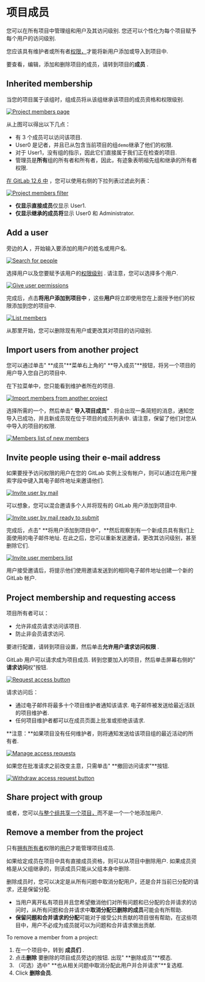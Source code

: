 # 项目成员[](#member "Permalink")

您可以在所有项目中管理组和用户及其访问级别. 您还可以个性化为每个项目赋予每个用户的访问级别.

您应该具有维护者或所有者[权限，](../../permissions.html)才能将新用户添加或导入到项目中.

要查看，编辑，添加和删除项目的成员，请转到项目的**成员** .

## Inherited membership[](#inherited-membership "Permalink")

当您的项目属于该组时，组成员将从该组继承该项目的成员资格和权限级别.

[![Project members page](img/3f64ac42c5324a759f292fa0f7e4d991.png)](img/project_members.png)

从上图可以得出以下几点：

*   有 3 个成员可以访问该项目.
*   User0 是记者，并且已从包含当前项目的组`demo`继承了他们的权限.
*   对于 User1，没有组的指示，因此它们直接属于我们正在检查的项目.
*   管理员是**所有**组的所有者和所有者，因此，有迹象表明祖先组和继承的所有者权限.

[在 GitLab 12.6 中](https://gitlab.com/gitlab-org/gitlab/-/issues/21727) ，您可以使用右侧的下拉列表过滤此列表：

[![Project members filter](img/4d5fab6dd3f65351ba798d87517db0bd.png)](img/project_members_filter_v12_6.png)

*   **仅显示直接成员**仅显示 User1.
*   **仅显示继承的成员将**显示 User0 和 Administrator.

## Add a user[](#add-a-user "Permalink")

旁边的**人** ，开始输入要添加的用户的姓名或用户名.

[![Search for people](img/5d98850d2ad30c43029645c8c0486059.png)](img/add_user_search_people.png)

选择用户以及您要赋予该用户的[权限级别](../../permissions.html) . 请注意，您可以选择多个用户.

[![Give user permissions](img/c736ba09ab7186102250ad9e624d79c1.png)](img/add_user_give_permissions.png)

完成后，点击**将用户添加到项目中** ，这些**用户**将立即使用您在上面授予他们的权限添加到您的项目中.

[![List members](img/a94b1f6b20cc665168a8d8359d195f78.png)](img/add_user_list_members.png)

从那里开始，您可以删除现有用户或更改其对项目的访问级别.

## Import users from another project[](#import-users-from-another-project "Permalink")

您可以通过单击" **成员"**菜单右上角的" **导入成员"**按钮，将另一个项目的用户导入您自己的项目中.

在下拉菜单中，您只能看到维护者所在的项目.

[![Import members from another project](img/4c34240e5c09caa62a018e3d109c1ba3.png)](img/add_user_import_members_from_another_project.png)

选择所需的一个，然后单击" **导入项目成员"** . 将会出现一条简短的消息，通知您导入已成功，并且新成员现在位于项目的成员列表中. 请注意，保留了他们对您从中导入的项目的权限.

[![Members list of new members](img/f9a1ce8fe1042543bc2355950f642a05.png)](img/add_user_imported_members.png)

## Invite people using their e-mail address[](#invite-people-using-their-e-mail-address "Permalink")

如果要授予访问权限的用户在您的 GitLab 实例上没有帐户，则可以通过在用户搜索字段中键入其电子邮件地址来邀请他们.

[![Invite user by mail](img/27d6bf9eb64fd8e4298e7a2a8ae64983.png)](img/add_user_email_search.png)

可以想象，您可以混合邀请多个人并将现有的 GitLab 用户添加到项目中.

[![Invite user by mail ready to submit](img/1fa927abbc0d78f64822dcc6c7295cd4.png)](img/add_user_email_ready.png)

完成后，点击" **将用户添加到项目中"，**然后观察到有一个新成员具有我们上面使用的电子邮件地址. 在此之后，您可以重新发送邀请，更改其访问级别，甚至删除它们.

[![Invite user members list](img/878c3488cf7403499b80fcd402198e32.png)](img/add_user_email_accept.png)

用户接受邀请后，将提示他们使用邀请发送到的相同电子邮件地址创建一个新的 GitLab 帐户.

## Project membership and requesting access[](#project-membership-and-requesting-access "Permalink")

项目所有者可以：

*   允许非成员请求访问该项目.
*   防止非会员请求访问.

要进行配置，请转到项目设置，然后单击**允许用户请求访问权限** .

GitLab 用户可以请求成为项目成员. 转到您要加入的项目，然后单击屏幕右侧的" **请求访问**权"按钮.

[![Request access button](img/1ff79a3af1496b3e864efbcf5f93307f.png)](img/request_access_button.png)

请求访问后：

*   通过电子邮件将最多十个项目维护者通知该请求. 电子邮件被发送给最近活跃的项目维护者.
*   任何项目维护者都可以在成员页面上批准或拒绝该请求.

**注意：**如果项目没有任何维护者，则将通知发送给该项目组的最近活动的所有者.

[![Manage access requests](img/083580c1827d40263d500a21f072249f.png)](img/access_requests_management.png)

如果您在批准请求之前改变主意，只需单击" **撤回访问请求"**按钮.

[![Withdraw access request button](img/dbb89cfb3c7539310a17d809c65c34a5.png)](img/withdraw_access_request_button.png)

## Share project with group[](#share-project-with-group "Permalink")

或者，您可以[与整个组共享一个项目，](share_project_with_groups.html)而不是一个一个地添加用户.

## Remove a member from the project[](#remove-a-member-from-the-project "Permalink")

只有[拥有所有者](../../permissions.html#group-members-permissions)权限的[用户](../../permissions.html#group-members-permissions)才能管理项目成员.

如果给定成员在项目中具有直接成员资格，则可以从项目中删除用户. 如果成员资格是从父组继承的，则该成员只能从父组本身中删除.

删除成员时，您可以决定是从所有问题中取消分配用户，还是合并当前已分配的请求，还是保留分配.

*   当用户离开私有项目并且您希望撤消他们对所有问题和已分配的合并请求的访问时，从所有问题和合并请求中**取消分配已删除的成员**可能会有所帮助.
*   **保留问题和合并请求的分配**可能对于接受公共贡献的项目很有帮助，在这些项目中，用户不必成为成员就可以为问题和合并请求做出贡献.

To remove a member from a project:

1.  在一个项目中，转到 **成员们** .
2.  点击**删除** 要删除的项目成员旁边的按钮. 出现" **删除成员"**模态.
3.  （可选）选中" **也从相关问题中取消分配此用户并合并请求"**复选框.
4.  Click **删除会员**.